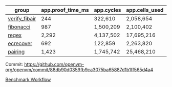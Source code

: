 | group | app.proof_time_ms | app.cycles | app.cells_used | leaf.proof_time_ms | leaf.cycles | leaf.cells_used |
| -- | -- | -- | -- | -- | -- | -- |
| [verify_fibair](https://github.com/openvm-org/openvm/blob/benchmark-results/benchmarks-pr/2168/verify_fibair-88db90d0359fb9ca3075ba65887d1b1ff565d4a4.md) | 244 |  322,610 |  2,058,654 |- | - | - |
| [fibonacci](https://github.com/openvm-org/openvm/blob/benchmark-results/benchmarks-pr/2168/fibonacci-88db90d0359fb9ca3075ba65887d1b1ff565d4a4.md) | 987 |  1,500,209 |  2,100,402 |- | - | - |
| [regex](https://github.com/openvm-org/openvm/blob/benchmark-results/benchmarks-pr/2168/regex-88db90d0359fb9ca3075ba65887d1b1ff565d4a4.md) | 2,292 |  4,137,502 |  17,695,216 |- | - | - |
| [ecrecover](https://github.com/openvm-org/openvm/blob/benchmark-results/benchmarks-pr/2168/ecrecover-88db90d0359fb9ca3075ba65887d1b1ff565d4a4.md) | 692 |  122,859 |  2,263,820 |- | - | - |
| [pairing](https://github.com/openvm-org/openvm/blob/benchmark-results/benchmarks-pr/2168/pairing-88db90d0359fb9ca3075ba65887d1b1ff565d4a4.md) | 1,423 |  1,745,742 |  25,468,210 |- | - | - |


Commit: https://github.com/openvm-org/openvm/commit/88db90d0359fb9ca3075ba65887d1b1ff565d4a4

[Benchmark Workflow](https://github.com/openvm-org/openvm/actions/runs/18920898252)
